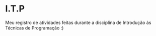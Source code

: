 # I.T.P
Meu registro de atividades feitas durante a disciplina de Introdução às Técnicas de Programação :)
